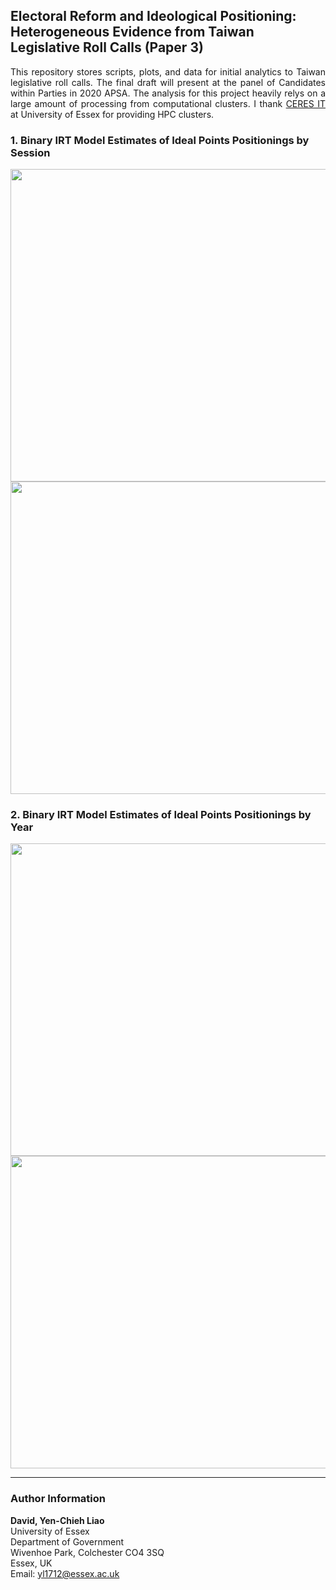 ##  Electoral Reform and Ideological Positioning: Heterogeneous Evidence from Taiwan Legislative Roll Calls (Paper 3)

<div style="text-align: justify">
  
This repository stores scripts, plots, and data for initial analytics to Taiwan legislative roll calls. The final draft will present at the panel of Candidates within Parties in 2020 APSA. The analysis for this project heavily relys on a large amount of processing  from computational clusters. I thank [CERES IT](https://hpc.essex.ac.uk/) at University of Essex for providing HPC clusters.

</div>


### 1. Binary IRT Model Estimates of Ideal Points Positionings by Session

<img src="https://github.com/yl17124/taiwanRC/blob/master/plot_code_files/figure-gfm/unnamed-chunk-5-1.png" width="700" height="500" />

<img src="https://github.com/yl17124/taiwanRC/blob/master/plot_code_files/figure-gfm/unnamed-chunk-6-1.png" width="700" height="500" />


### 2. Binary IRT Model Estimates of Ideal Points Positionings by Year
<img src="https://github.com/yl17124/taiwanRC/blob/master/plot_code_files/figure-gfm/unnamed-chunk-7-1.png" width="700" height="500" />

<img src="https://github.com/yl17124/taiwanRC/blob/master/plot_code_files/figure-gfm/unnamed-chunk-8-1.png" width="700" height="500" />


***

### Author Information
**David, Yen-Chieh Liao**  <br />
University of Essex <br />
Department of Government<br />
Wivenhoe Park, Colchester CO4 3SQ<br />
Essex, UK<br />
Email: yl1712@essex.ac.uk<br />

